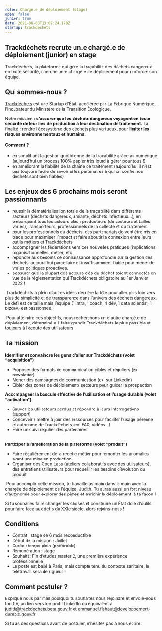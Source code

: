 ```yaml
---
roles: Chargé.e de déploiement (stage)
open: false
junior: true
date: 2021-06-03T13:07:24.170Z
startup: trackdechets
---
```

## **Trackdéchets recrute un.e chargé.e de déploiement (junior) en stage**

Trackdéchets, la plateforme qui gère la traçabilité des déchets dangereux en toute sécurité, cherche un·e chargé.e de déploiement pour renforcer son équipe. 

## Qui sommes-nous ?

[Trackdéchets](<https://trackdechets.beta.gouv.fr/>) est une Startup d’État, accélérée par La Fabrique Numérique, l’Incubateur du Ministère de la Transition Écologique. 

Notre mission : **s’assurer que les déchets dangereux voyagent en toute sécurité de leur lieu de production à leur destination de traitement.** La finalité : rendre l’écosystème des déchets plus vertueux, pour **limiter les risques environnementaux et humains.** 

#### **Comment ?** 

* en simplifiant la gestion quotidienne de la traçabilité grâce au numérique (aujourd’hui un process 100% papier très lourd à gérer pour tous !)
* en améliorant la fiabilité de la chaîne de traitement (aujourd’hui il n’est pas toujours facile de savoir si les partenaires à qui on confie nos déchets sont bien fiables)

## Les enjeux des 6 prochains mois seront passionnants  

* réussir la dématérialisation totale de la traçabilité dans différents secteurs (déchets dangereux, amiante, déchets infectieux…), en embarquant tous les acteurs clés : producteurs (de secteurs et tailles variés), transporteurs, professionnels de la collecte et du traitement. 
* pour les professionnels du déchets, des partenariats doivent être mis en place pour maximiser l’impact et faire aboutir la connexion entre leurs outils métiers et Trackdéchets 
* accompagner les fédérations vers ces nouvelles pratiques (implications organisationnelles, métier, etc.)
* répondre aux besoins de connaissance approfondie sur la gestion des déchets, aujourd’hui parcellaire et insuffisamment fiable pour mener de vraies politiques proactives. 
* s’assurer que la plupart des acteurs clés du déchet soient connectés en vue de la réglementation qui Trackdéchets obligatoire au 1er Janvier 2022 ! 

 Trackdéchets a plein d’autres idées derrière la tête pour aller plus loin vers plus de simplicité et de transparence dans l’univers des déchets dangereux. Le défi est de taille mais l’équipe (1 intra, 1 coach, 4 dév, 1 data scientist, 1 bizdev) est passionnée.

 Pour atteindre ces objectifs, nous recherchons un.e autre chargé.e de déploiement, déterminé.e à faire grandir Trackdéchets le plus possible et toujours à l’écoute des utilisateurs.



## Ta mission 

**Identifier et convaincre les gens d’aller sur Trackdéchets (volet “acquisition”)**

* Proposer des formats de communication ciblés et réguliers (ex. newsletter)
* Mener des campagnes de communication (ex. sur Linkedin)
* Cibler des zones de déploiement/ secteurs pour guider la prospection 

**Accompagner la bascule effective de l’utilisation et l’usage durable (volet “activation”)** 

* Sauver les utilisateurs perdus et répondre à leurs interrogations (support)
* Concevoir / mettre à jour des ressources pour faciliter l’usage pérenne et autonome de Trackdéchets (ex. FAQ, vidéos…)
* Faire un suivi régulier des partenaires 

**\
Participer à l’amélioration de la plateforme (volet “produit”)**

* Faire régulièrement de la recette métier pour remonter les anomalies avant une mise en production
* Organiser des Open Labs (ateliers collaboratifs avec des utilisateurs), des entretiens utilisateurs pour recueillir les besoins d’évolution du produit 

 Pour accomplir cette mission, tu travailleras main dans la main avec la chargée de déploiement de l’équipe, Judith. Tu auras aussi un fort niveau d’autonomie pour explorer des pistes et enrichir le déploiement  à ta façon ! 

Si tu souhaites faire changer les choses et construire un État doté d’outils pour faire face aux défis du XXIe siècle, alors rejoins-nous !

## Conditions

* Contrat : stage de 6 mois reconductible 
* Début de la mission : Juillet
* Durée : temps plein (préférable)
* Rémunération : stage
* Souhaité: Fin d’études master 2, une première expérience professionnelle 
* Le poste est basé à Paris, mais compte tenu du contexte sanitaire, le télétravail sera de rigueur ! 

## Comment postuler ?

Explique nous par mail pourquoi tu souhaites nous rejoindre et envoie-nous ton CV, un lien vers ton profil LinkedIn ou équivalent à [judith@trackdechets.beta.gouv.fr](mailto:judith@trackdechets.beta.gouv.fr) et [emmanuel.flahaut@developpement-durable.gouv.fr](mailto:emmanuel@developpement-durable.gouv.fr).

Si tu as des questions avant de postuler, n’hésitez pas à nous écrire.